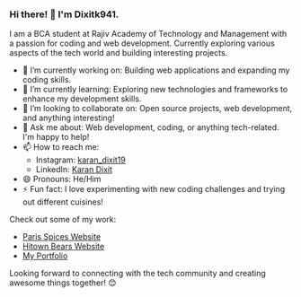 ### Hi there! 👋 I'm Dixitk941.

I am a BCA student at Rajiv Academy of Technology and Management with a passion for coding and web development. Currently exploring various aspects of the tech world and building interesting projects.

- 🔭 I’m currently working on: Building web applications and expanding my coding skills.
- 🌱 I’m currently learning: Exploring new technologies and frameworks to enhance my development skills.
- 👯 I’m looking to collaborate on: Open source projects, web development, and anything interesting!
- 💬 Ask me about: Web development, coding, or anything tech-related. I'm happy to help!
- 📫 How to reach me: 
  - Instagram: [karan_dixit19](https://www.instagram.com/karan_dixit19/)
  - LinkedIn: [Karan Dixit](https://www.linkedin.com/in/karan-dixit-7223a628a/)
- 😄 Pronouns: He/Him
- ⚡ Fun fact: I love experimenting with new coding challenges and trying out different cuisines!

Check out some of my work:
- [Paris Spices Website](https://www.parisspices.com)
- [Hitown Bears Website](https://hitownbear.live)
-  [My Portfolio](https://dixitk941.github.io/myportfolio/)

Looking forward to connecting with the tech community and creating awesome things together! 😊
